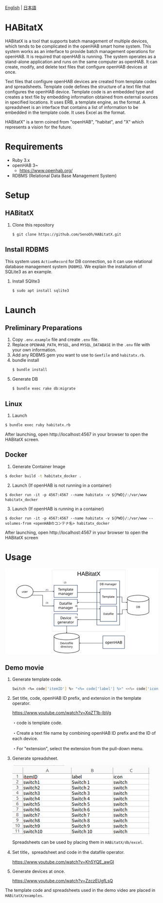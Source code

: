 [English][] | [日本語][]


[English]:  https://github.com/nomlab/HABitatX/blob/main/README.md       "English"
[日本語]:    https://github.com/nomlab/HABitatX/blob/main/README.ja.md    "日本語"

# HABitatX
HABitatX is a tool that supports batch management of multiple devices, which tends to be complicated in the openHAB smart home system. 
This system works as an interface to provide batch management operations for openHAB. It is required that openHAB is running. 
The system operates as a stand-alone application and runs on the same computer as openHAB. It can create, modify, and delete text files that configure openHAB devices at once. 

Text files that configure openHAB devices are created from template codes and spreadsheets. 
Template code defines the structure of a text file that configures the openHAB device. 
Template code is an embedded type and creates a text file by embedding information obtained from external sources in specified locations. 
It uses ERB, a template engine, as the format. 
A spreadsheet is an interface that contains a list of information to be embedded in the template code. 
It uses Excel as the format. 

HABitatX" is a term coined from "openHAB", "habitat", and "X" which represents a vision for the future.
# Requirements
+ Ruby 3.x
+ openHAB 3~
  + https://www.openhab.org/
+ RDBMS (Relational Data Base Management System)


# Setup
## HABitatX
1. Clone this repository 
   ```bash
   $ git clone https://github.com/SenoOh/HABitatX.git
   ```
## Install RDBMS
This system uses `ActiveRecord` for DB connection, so it can use relational database management system (`RDBMS`). 
We explain the installation of SQLite3 as an example. 
1. Install SQlite3
   ```bash
   $ sudo apt install sqlite3
   ```


# Launch
## Preliminary Preparations
1. Copy `.env.example` file and create `.env` file.
2. Replace `OPENHAB_PATH`, `MYSQL`, and `MYSQL_DATABASE` in the `.env` file with your own information. 
3. Add any RDBMS gem you want to use to `Gemfile` and `habitatx.rb`.
4. bundle install
   ```bash
   $ bundle install
   ```
5. Generate DB
   ```bash
   $ bundle exec rake db:migrate
   ```

## Linux
1. Launch
```bash
$ bundle exec ruby habitatx.rb
```
After launching, open http://localhost:4567 in your browser to open the HABitatX screen.

## Docker
1. Generate Container Image
```bash
$ docker build -t habitatx_docker .
```
2. Launch (If openHAB is not running in a container)
```shell
$ docker run -it -p 4567:4567 --name habitatx -v ${PWD}/:/var/www habitatx_docker
```
3. Launch (If openHAB is running in a container)
```shell
$ docker run -it -p 4567:4567 --name habitatx -v ${PWD}/:/var/www --volumes-from <openHABのコンテナ名> habitatx_docker
```
After launching, open http://localhost:4567 in your browser to open the HABitatX screen

# Usage
![Overview](./doc/HABitatX.svg)

## Demo movie
1. Generate template code.
   ```bash
   Switch <%= code['itemID'] %> "<%= code['label'] %>" <<%= code['icon'] %>>
   ```
2. Set title, code, openHAB ID prefix, and extension in the template operator.

   https://www.youtube.com/watch?v=XqZT1b-lbVg

   ・code is template code.
   
   ・Create a text file name by combining openHAB ID prefix and the ID of each device.
   
   ・For "extension", select the extension from the pull-down menu.

3. Generate spreadsheet.

   ![Overview](./doc/spreadsheet.png)

   Spreadsheets can be used by placing them in `HABitatX/db/excel`.

4. Set title，spreadsheet and code in the datafile operator.

   https://www.youtube.com/watch?v=Kh5YQE_awGI

5. Generate devices at once.

   https://www.youtube.com/watch?v=ZzczEUgfLsQ

The template code and spreadsheets used in the demo video are placed in `HABitatX/examples`.